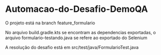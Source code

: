 # Automacao-do-Desafio-DemoQA

O projeto está na branch feature_formulario

No arquivo build.gradle.kts se encontram as dependencias exportadas, o arquivo formulario-testando.java se refere ao exportado do Selenium

A resolução do desafio está em src/test/java/FormularioTest.java
